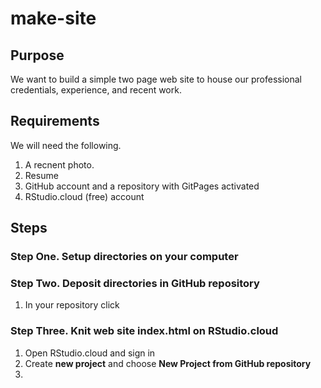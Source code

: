 # make-site

## Purpose

We want to build a simple two page web site to house our professional credentials, experience, and recent work.

## Requirements

We will need the following.

1. A recnent photo.
2. Resume
3. GitHub account and a repository with GitPages activated
4. RStudio.cloud (free) account

## Steps

### Step One. Setup directories on your computer

### Step Two. Deposit directories in GitHub repository

1. In your repository click 
### Step Three. Knit web site index.html on RStudio.cloud

1. Open RStudio.cloud and sign in
2. Create **new project** and choose **New Project from GitHub repository**
3. 

